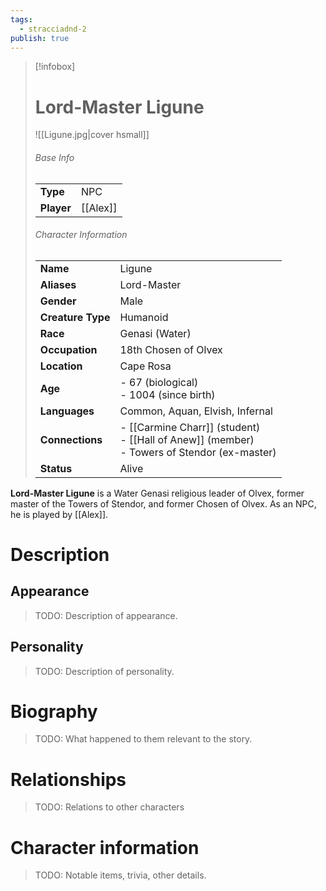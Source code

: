 ```yaml
---
tags:
  - stracciadnd-2
publish: true
---
```

> [!infobox]  
> # Lord-Master Ligune
> ![[Ligune.jpg|cover hsmall]]  
> ###### Base Info
> | | |  
> |---|---|  
> | **Type** | NPC |
> | **Player** | [[Alex]] |
> ###### Character Information  
> | | |  
> |---|---|  
> | **Name** | Ligune |
> | **Aliases** | Lord-Master |
> | **Gender** | Male | 
> | **Creature Type** | Humanoid |
> | **Race** | Genasi (Water) |  
> | **Occupation** | 18th Chosen of Olvex |  
> | **Location** | Cape Rosa |
> | **Age** | - 67 (biological)<br> - 1004 (since birth) |
> | **Languages** | Common, Aquan, Elvish, Infernal |
> | **Connections** | - [[Carmine Charr]] (student)<br>- [[Hall of Anew]] (member)<br>- Towers of Stendor (ex-master) |
> | **Status** | Alive |

**Lord-Master Ligune** is a Water Genasi religious leader of Olvex, former master of the Towers of Stendor, and former Chosen of Olvex. As an NPC, he is played by [[Alex]].
# Description
## Appearance
> TODO: Description of appearance.
## Personality
> TODO: Description of personality.
# Biography
> TODO: What happened to them relevant to the story.
# Relationships
> TODO: Relations to other characters
# Character information
> TODO: Notable items, trivia, other details.